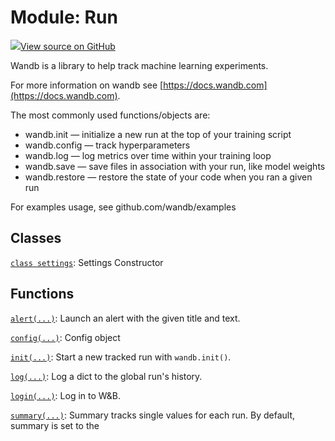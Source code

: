 # Module: Run

[![](https://www.tensorflow.org/images/GitHub-Mark-32px.png)View source on GitHub](https://www.github.com/wandb/client/tree/master/wandb/__init__.py)

Wandb is a library to help track machine learning experiments.

For more information on wandb see [https://docs.wandb.com](https://docs.wandb.com).

The most commonly used functions/objects are:

* wandb.init — initialize a new run at the top of your training script
* wandb.config — track hyperparameters
* wandb.log — log metrics over time within your training loop
* wandb.save — save files in association with your run, like model weights
* wandb.restore — restore the state of your code when you ran a given run

For examples usage, see github.com/wandb/examples

## Classes

[`class settings`](settings.md): Settings Constructor

## Functions

[`alert(...)`](alert.md): Launch an alert with the given title and text.

[`config(...)`](config.md): Config object

[`init(...)`](init.md): Start a new tracked run with `wandb.init()`.

[`log(...)`](log.md): Log a dict to the global run's history.

[`login(...)`](login.md): Log in to W&B.

[`summary(...)`](summary.md): Summary tracks single values for each run. By default, summary is set to the

